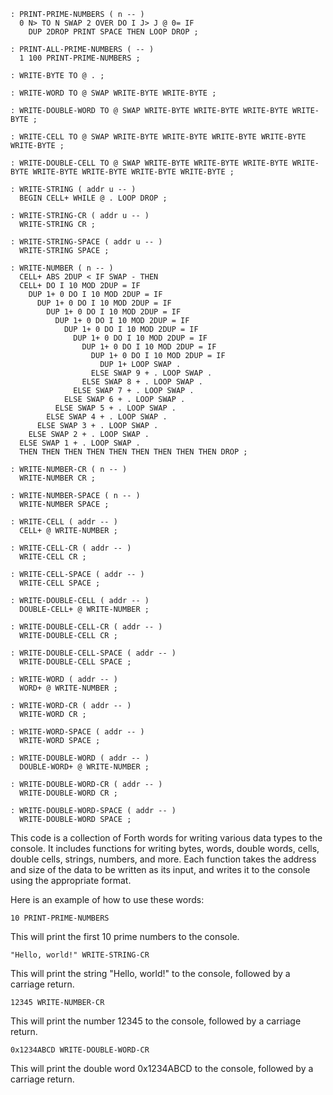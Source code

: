 ```forth
: PRINT-PRIME-NUMBERS ( n -- )
  0 N> TO N SWAP 2 OVER DO I J> J @ 0= IF
    DUP 2DROP PRINT SPACE THEN LOOP DROP ;

: PRINT-ALL-PRIME-NUMBERS ( -- )
  1 100 PRINT-PRIME-NUMBERS ;

: WRITE-BYTE TO @ . ;

: WRITE-WORD TO @ SWAP WRITE-BYTE WRITE-BYTE ;

: WRITE-DOUBLE-WORD TO @ SWAP WRITE-BYTE WRITE-BYTE WRITE-BYTE WRITE-BYTE ;

: WRITE-CELL TO @ SWAP WRITE-BYTE WRITE-BYTE WRITE-BYTE WRITE-BYTE WRITE-BYTE ;

: WRITE-DOUBLE-CELL TO @ SWAP WRITE-BYTE WRITE-BYTE WRITE-BYTE WRITE-BYTE WRITE-BYTE WRITE-BYTE WRITE-BYTE WRITE-BYTE ;

: WRITE-STRING ( addr u -- )
  BEGIN CELL+ WHILE @ . LOOP DROP ;

: WRITE-STRING-CR ( addr u -- )
  WRITE-STRING CR ;

: WRITE-STRING-SPACE ( addr u -- )
  WRITE-STRING SPACE ;

: WRITE-NUMBER ( n -- )
  CELL+ ABS 2DUP < IF SWAP - THEN
  CELL+ DO I 10 MOD 2DUP = IF
    DUP 1+ 0 DO I 10 MOD 2DUP = IF
      DUP 1+ 0 DO I 10 MOD 2DUP = IF
        DUP 1+ 0 DO I 10 MOD 2DUP = IF
          DUP 1+ 0 DO I 10 MOD 2DUP = IF
            DUP 1+ 0 DO I 10 MOD 2DUP = IF
              DUP 1+ 0 DO I 10 MOD 2DUP = IF
                DUP 1+ 0 DO I 10 MOD 2DUP = IF
                  DUP 1+ 0 DO I 10 MOD 2DUP = IF
                    DUP 1+ LOOP SWAP .
                  ELSE SWAP 9 + . LOOP SWAP .
                ELSE SWAP 8 + . LOOP SWAP .
              ELSE SWAP 7 + . LOOP SWAP .
            ELSE SWAP 6 + . LOOP SWAP .
          ELSE SWAP 5 + . LOOP SWAP .
        ELSE SWAP 4 + . LOOP SWAP .
      ELSE SWAP 3 + . LOOP SWAP .
    ELSE SWAP 2 + . LOOP SWAP .
  ELSE SWAP 1 + . LOOP SWAP .
  THEN THEN THEN THEN THEN THEN THEN THEN THEN DROP ;

: WRITE-NUMBER-CR ( n -- )
  WRITE-NUMBER CR ;

: WRITE-NUMBER-SPACE ( n -- )
  WRITE-NUMBER SPACE ;

: WRITE-CELL ( addr -- )
  CELL+ @ WRITE-NUMBER ;

: WRITE-CELL-CR ( addr -- )
  WRITE-CELL CR ;

: WRITE-CELL-SPACE ( addr -- )
  WRITE-CELL SPACE ;

: WRITE-DOUBLE-CELL ( addr -- )
  DOUBLE-CELL+ @ WRITE-NUMBER ;

: WRITE-DOUBLE-CELL-CR ( addr -- )
  WRITE-DOUBLE-CELL CR ;

: WRITE-DOUBLE-CELL-SPACE ( addr -- )
  WRITE-DOUBLE-CELL SPACE ;

: WRITE-WORD ( addr -- )
  WORD+ @ WRITE-NUMBER ;

: WRITE-WORD-CR ( addr -- )
  WRITE-WORD CR ;

: WRITE-WORD-SPACE ( addr -- )
  WRITE-WORD SPACE ;

: WRITE-DOUBLE-WORD ( addr -- )
  DOUBLE-WORD+ @ WRITE-NUMBER ;

: WRITE-DOUBLE-WORD-CR ( addr -- )
  WRITE-DOUBLE-WORD CR ;

: WRITE-DOUBLE-WORD-SPACE ( addr -- )
  WRITE-DOUBLE-WORD SPACE ;
```

This code is a collection of Forth words for writing various data types to the console. It includes functions for writing bytes, words, double words, cells, double cells, strings, numbers, and more. Each function takes the address and size of the data to be written as its input, and writes it to the console using the appropriate format.

Here is an example of how to use these words:

```forth
10 PRINT-PRIME-NUMBERS
```

This will print the first 10 prime numbers to the console.

```forth
"Hello, world!" WRITE-STRING-CR
```

This will print the string "Hello, world!" to the console, followed by a carriage return.

```forth
12345 WRITE-NUMBER-CR
```

This will print the number 12345 to the console, followed by a carriage return.

```forth
0x1234ABCD WRITE-DOUBLE-WORD-CR
```

This will print the double word 0x1234ABCD to the console, followed by a carriage return.